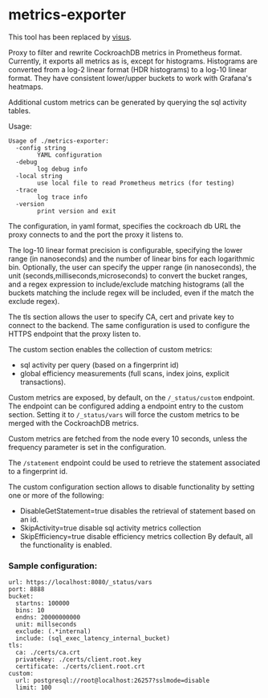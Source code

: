 # metrics-exporter

This tool has been replaced by [visus](https://github.com/cockroachlabs/visus).


Proxy to filter and rewrite CockroachDB metrics in Prometheus format.
Currently, it exports all metrics as is, except for histograms.
Histograms are converted from a log-2 linear format (HDR histograms) to a log-10 linear format. 
They have consistent lower/upper buckets to work with Grafana's heatmaps.

Additional custom metrics can be generated by querying the sql activity tables.

Usage: 
```text
Usage of ./metrics-exporter:
  -config string
        YAML configuration
  -debug
        log debug info
  -local string
        use local file to read Prometheus metrics (for testing)
  -trace
        log trace info
  -version
        print version and exit
```
The configuration, in yaml format, specifies the cockroach db URL the proxy connects to and the port the proxy it listens to.

The log-10 linear format precision is configurable, specifying the lower range (in nanoseconds) and the number of linear bins for each logarithmic bin. 
Optionally, the user can specify the upper range (in nanoseconds), the unit (seconds,milliseconds,microseconds) to convert the bucket ranges, and a regex expression to include/exclude matching histograms (all the buckets matching the include regex will be included, even if the match the exclude regex).

The tls section allows the user to specify CA, cert and private key to connect to the backend. The same configuration is used to configure the HTTPS endpoint that the proxy listen to.


The custom section enables the collection of custom metrics: 
* sql activity per query (based on a fingerprint id)
* global efficiency measurements (full scans, index joins, explicit transactions).

Custom metrics are exposed, by default, on the `/_status/custom` endpoint. The endpoint can be configured adding 
a endpoint entry to the custom section. Setting it to  `/_status/vars` will force the custom metrics to be merged with the CockroachDB metrics.

Custom metrics are fetched from the node every 10 seconds, unless the frequency parameter is set in the configuration.

The `/statement` endpoint could be used to retrieve the statement associated to a fingerprint id.

The custom configuration section allows to disable functionality by setting one or more of the following:

* DisableGetStatement=true disables the retrieval of statement based on an id.
* SkipActivity=true disable sql activity metrics collection
* SkipEfficiency=true disable efficiency metrics collection
By default, all the functionality is enabled.

### Sample configuration:

```text
url: https://localhost:8080/_status/vars
port: 8888
bucket:
  startns: 100000 
  bins: 10 
  endns: 20000000000
  unit: millseconds 
  exclude: (.*internal)
  include: (sql_exec_latency_internal_bucket)
tls:
  ca: ./certs/ca.crt
  privatekey: ./certs/client.root.key
  certificate: ./certs/client.root.crt
custom:
  url: postgresql://root@localhost:26257?sslmode=disable
  limit: 100  
```


